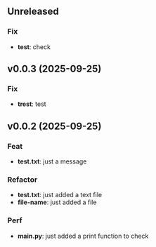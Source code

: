 ## Unreleased

### Fix

- **test**: check

## v0.0.3 (2025-09-25)

### Fix

- **trest**: test

## v0.0.2 (2025-09-25)

### Feat

- **test.txt**: just a message

### Refactor

- **test.txt**: just added a text file
- **file-name**: just added a file

### Perf

- **main.py**: just added a print function to check
